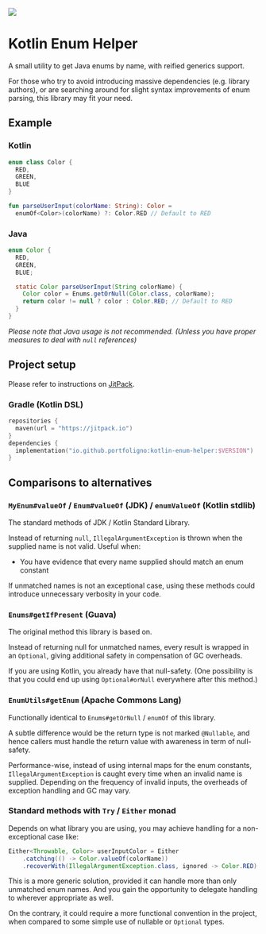 [![](https://jitpack.io/v/io.github.portfoligno/kotlin-enum-helper.svg)](
https://jitpack.io/#io.github.portfoligno/kotlin-enum-helper/$VERSION)
# Kotlin Enum Helper
A small utility to get Java enums by name, with reified generics support.

For those who try to avoid introducing massive dependencies (e.g. library authors),
or are searching around for slight syntax improvements of enum parsing, this library may fit your need.

Example
----
### Kotlin
```kotlin
enum class Color {
  RED,
  GREEN,
  BLUE
}

fun parseUserInput(colorName: String): Color =
  enumOf<Color>(colorName) ?: Color.RED // Default to RED
```

### Java
```java
enum Color {
  RED,
  GREEN,
  BLUE;

  static Color parseUserInput(String colorName) {
    Color color = Enums.getOrNull(Color.class, colorName);
    return color != null ? color : Color.RED; // Default to RED
  }
}
```

*Please note that Java usage is not recommended.
(Unless you have proper measures to deal with `null` references)*

Project setup
----
Please refer to instructions on [JitPack](https://jitpack.io/#io.github.portfoligno/kotlin-enum-helper/$VERSION).

### Gradle (Kotlin DSL)
```kotlin
repositories {
  maven(url = "https://jitpack.io")
}
dependencies {
  implementation("io.github.portfoligno:kotlin-enum-helper:$VERSION")
}
```

Comparisons to alternatives
----
### `MyEnum#valueOf` / `Enum#valueOf` (JDK) / `enumValueOf` (Kotlin stdlib)

The standard methods of JDK / Kotlin Standard Library.

Instead of returning `null`, `IllegalArgumentException` is thrown when the supplied name is not valid.
Useful when:

* You have evidence that every name supplied should match an enum constant

If unmatched names is not an exceptional case,
using these methods could introduce unnecessary verbosity in your code.

### `Enums#getIfPresent` (Guava)

The original method this library is based on.

Instead of returning null for unmatched names, every result is wrapped in an `Optional`,
giving additional safety in compensation of GC overheads.

If you are using Kotlin, you already have that null-safety.
(One possibility is that you could end up using `Optional#orNull` everywhere after this method.)

### `EnumUtils#getEnum` (Apache Commons Lang)

Functionally identical to `Enums#getOrNull` / `enumOf` of this library.

A subtle difference would be the return type is not marked `@Nullable`,
and hence callers must handle the return value with awareness in term of null-safety.

Performance-wise, instead of using internal maps for the enum constants,
`IllegalArgumentException` is caught every time when an invalid name is supplied.
Depending on the frequency of invalid inputs, the overheads of exception handling and GC may vary.

### Standard methods with `Try` / `Either` monad

Depends on what library you are using, you may achieve handling for a non-exceptional case like:

```java
Either<Throwable, Color> userInputColor = Either
    .catching(() -> Color.valueOf(colorName))
    .recoverWith(IllegalArgumentException.class, ignored -> Color.RED) // Default to RED
```

This is a more generic solution, provided it can handle more than only unmatched enum names.
And you gain the opportunity to delegate handling to wherever appropriate as well.

On the contrary, it could require a more functional convention in the project,
when compared to some simple use of nullable or `Optional` types.
